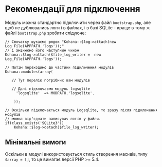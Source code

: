 # Рекомендації для підключення
Модуль можна стандартно підключити через файл `bootstrap.php`, але щоб не дублювались логи і в файлах, і в базі SQLite - краще в тому ж файлі `bootstrap.php` зробити слідуюче:
~~~
// Спочатку шукаємо рядок "Kohana::$log->attach(new Log_File(APPPATH.'logs'));"
// і змінюємо його наступним чином
Kohana::$log->attach($file_log_writer =  new Log_File(APPPATH.'logs'));

// Потім переходимо до частини підключення модулів
Kohana::modules(array(

   // Тут перелік потрібних вам модулів

   // Далі підключаємо модуль logsqlite
	 'logsqlite'  => MODPATH.'logsqlite',

	));

// Оскільки підключається модуль Logsqlite, то зразу після підключення модулів
// можна від'єднати записувач логів у файли.
if(class_exists('SQLite3'))
	Kohana::$log->detach($file_log_writer);
~~~
## Мінімальні вимоги
Оскільки в модулі використовується стиль створення масивів, типу `$array = []`, то це вимагає версії PHP >= 5.4.